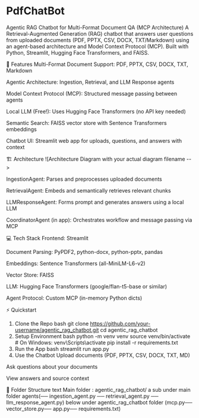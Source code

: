 # PdfChatBot
Agentic RAG Chatbot for Multi-Format Document QA (MCP Architecture)
A Retrieval-Augmented Generation (RAG) chatbot that answers user questions from uploaded documents (PDF, PPTX, CSV, DOCX, TXT/Markdown) using an agent-based architecture and Model Context Protocol (MCP).
Built with Python, Streamlit, Hugging Face Transformers, and FAISS.

🚀 Features
Multi-Format Document Support: PDF, PPTX, CSV, DOCX, TXT, Markdown

Agentic Architecture: Ingestion, Retrieval, and LLM Response agents

Model Context Protocol (MCP): Structured message passing between agents

Local LLM (Free!): Uses Hugging Face Transformers (no API key needed)

Semantic Search: FAISS vector store with Sentence Transformers embeddings

Chatbot UI: Streamlit web app for uploads, questions, and answers with context

🏗️ Architecture
![Architecture Diagram with your actual diagram filename -->

IngestionAgent: Parses and preprocesses uploaded documents

RetrievalAgent: Embeds and semantically retrieves relevant chunks

LLMResponseAgent: Forms prompt and generates answers using a local LLM

CoordinatorAgent (in app): Orchestrates workflow and message passing via MCP

💻 Tech Stack
Frontend: Streamlit

Document Parsing: PyPDF2, python-docx, python-pptx, pandas

Embeddings: Sentence Transformers (all-MiniLM-L6-v2)

Vector Store: FAISS

LLM: Hugging Face Transformers (google/flan-t5-base or similar)

Agent Protocol: Custom MCP (in-memory Python dicts)

⚡ Quickstart
1. Clone the Repo
bash
git clone https://github.com/your-username/agentic_rag_chatbot.git
cd agentic_rag_chatbot
2. Setup Environment
bash
python -m venv venv
source venv/bin/activate  # On Windows: venv\Scripts\activate
pip install -r requirements.txt
3. Run the App
bash
streamlit run app.py
4. Use the Chatbot
Upload documents (PDF, PPTX, CSV, DOCX, TXT, MD)

Ask questions about your documents

View answers and source context

🧩 Folder Structure
text
Main folder : agentic_rag_chatbot/
a sub under main folder 
agents(── ingestion_agent.py ── retrieval_agent.py ── llm_response_agent.py)
below under agentic_rag_chatbot  folder
(mcp.py── vector_store.py── app.py── requirements.txt)
